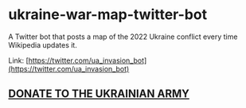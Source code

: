 # ukraine-war-map-twitter-bot
A Twitter bot that posts a map of the 2022 Ukraine conflict every time Wikipedia updates it. 

Link: [https://twitter.com/ua_invasion_bot](https://twitter.com/ua_invasion_bot)

## [DONATE TO THE UKRAINIAN ARMY](https://armysos.com.ua/en/help-the-army)

